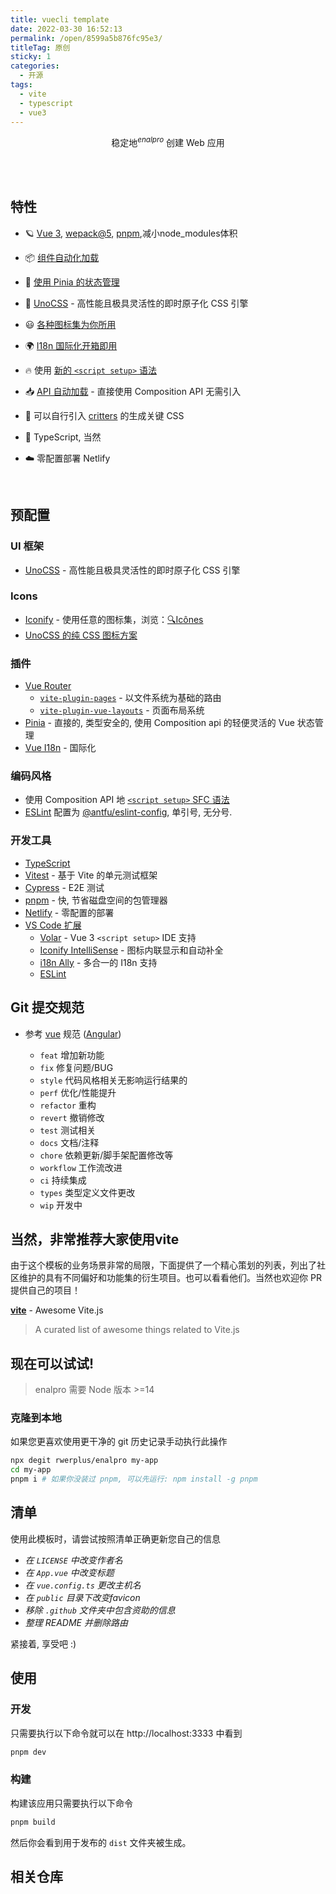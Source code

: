 ```yaml
---
title: vuecli template
date: 2022-03-30 16:52:13
permalink: /open/8599a5b876fc95e3/
titleTag: 原创
sticky: 1
categories:
  - 开源 
tags:
  - vite
  - typescript
  - vue3
---
```


<p align='center'>
稳定地<sup><em>enalpro</em></sup> 创建 Web 应用
<br> 
</p>

<br>

<br>

## 特性

- 🪐 [Vue 3](https://github.com/vuejs/vue-next), [wepack@5](https://github.com/vitejs/vite), [pnpm](https://pnpm.js.org/),减小node_modules体积

<!-- - 🗂 [基于文件的路由](./src/pages) -->

- 📦 [组件自动化加载](./src/components)

- 🍍 [使用 Pinia 的状态管理](https://pinia.esm.dev/)

- 🎨 [UnoCSS](https://github.com/unocss/unocss) - 高性能且极具灵活性的即时原子化 CSS 引擎

- 😃 [各种图标集为你所用](https://github.com/antfu/unocss/tree/main/packages/preset-icons)

- 🌍 [I18n 国际化开箱即用](./locales)

- 🔥 使用 [新的 `<script setup>` 语法](https://github.com/vuejs/rfcs/pull/227)

- 📥 [API 自动加载](https://github.com/antfu/unplugin-auto-import) - 直接使用 Composition API 无需引入

- 🦔 可以自行引入 [critters](https://github.com/GoogleChromeLabs/critters) 的生成关键 CSS

- 🦾 TypeScript, 当然

- ☁️ 零配置部署 Netlify

<br>

## 预配置

### UI 框架

- [UnoCSS](https://github.com/antfu/unocss) - 高性能且极具灵活性的即时原子化 CSS 引擎

### Icons

- [Iconify](https://iconify.design) - 使用任意的图标集，浏览：[🔍Icônes](https://icones.netlify.app/)
- [UnoCSS 的纯 CSS 图标方案](https://github.com/antfu/unocss/tree/main/packages/preset-icons)

### 插件

- [Vue Router](https://github.com/vuejs/vue-router)
    - [`vite-plugin-pages`](https://github.com/hannoeru/vite-plugin-pages) - 以文件系统为基础的路由
    - [`vite-plugin-vue-layouts`](https://github.com/JohnCampionJr/vite-plugin-vue-layouts) - 页面布局系统
- [Pinia](https://pinia.esm.dev) - 直接的, 类型安全的, 使用 Composition api 的轻便灵活的 Vue 状态管理
- [Vue I18n](https://github.com/intlify/vue-i18n-next) - 国际化

### 编码风格

- 使用 Composition API 地 [`<script setup>` SFC 语法](https://github.com/vuejs/rfcs/pull/227)
- [ESLint](https://eslint.org/) 配置为 [@antfu/eslint-config](https://github.com/antfu/eslint-config), 单引号, 无分号.

### 开发工具
- [TypeScript](https://www.typescriptlang.org/)
- [Vitest](https://github.com/vitest-dev/vitest) - 基于 Vite 的单元测试框架
- [Cypress](https://cypress.io/) - E2E 测试
- [pnpm](https://pnpm.js.org/) - 快, 节省磁盘空间的包管理器
- [Netlify](https://www.netlify.com/) - 零配置的部署
- [VS Code 扩展](./.vscode/extensions.json)
    - [Volar](https://marketplace.visualstudio.com/items?itemName=johnsoncodehk.volar) - Vue 3 `<script setup>` IDE 支持
    - [Iconify IntelliSense](https://marketplace.visualstudio.com/items?itemName=antfu.iconify) - 图标内联显示和自动补全
    - [i18n Ally](https://marketplace.visualstudio.com/items?itemName=lokalise.i18n-ally) - 多合一的 I18n 支持
    - [ESLint](https://marketplace.visualstudio.com/items?itemName=dbaeumer.vscode-eslint)

## Git 提交规范

- 参考 [vue](https://github.com/vuejs/vue/blob/dev/.github/COMMIT_CONVENTION.md) 规范 ([Angular](https://github.com/conventional-changelog/conventional-changelog/tree/master/packages/conventional-changelog-angular))

    - `feat` 增加新功能
    - `fix` 修复问题/BUG
    - `style` 代码风格相关无影响运行结果的
    - `perf` 优化/性能提升
    - `refactor` 重构
    - `revert` 撤销修改
    - `test` 测试相关
    - `docs` 文档/注释
    - `chore` 依赖更新/脚手架配置修改等
    - `workflow` 工作流改进
    - `ci` 持续集成
    - `types` 类型定义文件更改
    - `wip` 开发中


## 当然，非常推荐大家使用vite

由于这个模板的业务场景非常的局限，下面提供了一个精心策划的列表，列出了社区维护的具有不同偏好和功能集的衍生项目。也可以看看他们。当然也欢迎你 PR 提供自己的项目！

[**vite**](https://github.com/vitejs/awesome-vite#templates) - Awesome Vite.js

> A curated list of awesome things related to Vite.js


## 现在可以试试!

> enalpro 需要 Node 版本 >=14

### 克隆到本地

如果您更喜欢使用更干净的 git 历史记录手动执行此操作

```bash
npx degit rwerplus/enalpro my-app
cd my-app
pnpm i # 如果你没装过 pnpm, 可以先运行: npm install -g pnpm
```

## 清单

使用此模板时，请尝试按照清单正确更新您自己的信息

-  *在 `LICENSE` 中改变作者名*
-  *在 `App.vue` 中改变标题*
-  *在 `vue.config.ts` 更改主机名*
-  *在 `public` 目录下改变favicon*
-  *移除 `.github` 文件夹中包含资助的信息*
-  *整理 README 并删除路由*

紧接着, 享受吧 :)

## 使用

### 开发

只需要执行以下命令就可以在 http://localhost:3333 中看到

```bash
pnpm dev
```

### 构建

构建该应用只需要执行以下命令

```bash
pnpm build
```

然后你会看到用于发布的 `dist` 文件夹被生成。

## 相关仓库

<!-- - [vite-plugin-mock](https://github.com/anncwb/vite-plugin-mock) - 用于本地及开发环境数据 mock
- [vite-plugin-html](https://github.com/anncwb/vite-plugin-html) - 用于 html 模版转换及压缩
- [vite-plugin-style-import](https://github.com/anncwb/vite-plugin-style-import) - 用于组件库样式按需引入
- [vite-plugin-theme](https://github.com/anncwb/vite-plugin-theme) - 用于在线切换主题色等颜色相关配置
- [vite-plugin-imagemin](https://github.com/anncwb/vite-plugin-imagemin) - 用于打包压缩图片资源
- [vite-plugin-compression](https://github.com/anncwb/vite-plugin-compression) - 用于打包输出.gz|.brotil 文件
- [vite-plugin-svg-icons](https://github.com/anncwb/vite-plugin-svg-icons) - 用于快速生成 svg 雪碧图 -->

<!-- ## 后台整合示例

- [lamp-cloud](https://github.com/zuihou/lamp-cloud) - 基于 SpringCloud Alibaba 的微服务中后台快速开发平台
- [matecloud](https://github.com/matevip/matecloud) - MateCloud 微服务脚手架，基于 Spring Cloud 2020.0.3、SpringBoot 2.5.3 的全开源平台 -->
